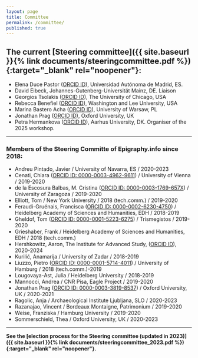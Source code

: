 ```yaml
---
layout: page
title: Committee
permalink: /committee/
published: true
---
```


## The current [Steering committee]({{ site.baseurl }}{% link documents/steeringcommittee.pdf %}){:target="_blank" rel="noopener"}:

* Elena Duce Pastor (<a href="https://orcid.org/0000-0003-0604-2300" target="blank">ORCID ID</a>), Universidad Autónoma de Madrid, ES. 
* David Eibeck, Johannes-Gutenberg-Universität Mainz, DE. Liaison
* Georgios Tsolakis (<a href="https://orcid.org/0000-0001-9555-4038" target="blank">ORCID ID</a>), The University of Chicago, USA 
* Rebecca Benefiel (<a href="https://orcid.org/0000-0002-3312-1517" target="blank">ORCID ID</a>), Washington and Lee University, USA
* Marina Bastero Acha (<a href="https://orcid.org/0000-0003-2552-7055" target="blank">ORCID ID</a>), University of Warsaw, PL
* Jonathan Prag (<a href="https://orcid.org/0000-0003-3819-8537" target="blank">ORCID ID</a>), Oxford University, UK
* Petra Hermankova (<a href="https://orcid.org/0000-0002-6349-0540" target="blank">ORCID ID</a>), Aarhus University, DK. Organiser of the 2025 workshop.



---

### Members of the Steering Committe of Epigraphy.info since 2018:

* Andreu Pintado, Javier / University of Navarra, ES / 2020-2023
* Cenati, Chiara (<a href="https://orcid.org/0000-0003-4962-9611" target="blank">ORCID ID: 0000-0003-4962-9611</a>) / University of Vienna / 2019-2020
* de la Escosura Balbas, M. Cristina (<a href="https://orcid.org/0000-0003-1769-657X" target="blank">ORCID ID: 0000-0003-1769-657X</a>) / University of Zaragoza / 2019-2020
* Elliott, Tom / New York University / 2018 (tech.comm.) / 2019-2020
* Feraudi-Gruénais, Francisca (<a href="https://orcid.org/0000-0002-6230-4750" target="blank">ORCID ID: 0000-0002-6230-4750</a>) / Heidelberg Academy of Sciences and Humanities, EDH / 2018-2019
* Gheldof, Tom (<a href="https://orcid.org/0000-0001-5223-6275" target="blank">ORCID ID: 0000-0001-5223-6275</a>) / Trismegistos / 2019-2020
* Grieshaber, Frank / Heidelberg Academy of Sciences and Humanities, EDH / 2018 (tech.comm.)
* Hershkowitz, Aaron, The Institute for Advanced Study, (<a href="https://orcid.org/0000-0002-9456-8574" target="blank">ORCID ID</a>), 2020-2024
* Kurilić, Anamarija / University of Zadar / 2018-2019
* Liuzzo, Pietro (<a href="https://orcid.org/0000-0001-5714-4011" target="blank">ORCID ID: 0000-0001-5714-4011</a>) / University of Hamburg / 2018 (tech.comm.)-2019
* Lougovaya-Ast, Julia / Heidelberg University / 2018-2019
* Mannocci, Andrea / CNR Pisa, Eagle Project / 2019-2020
* Jonathan Prag (<a href="https://orcid.org/0000-0003-3819-8537" target="blank">ORCID ID: 0000-0003-3819-8537</a>) / Oxford University, UK / 2020-2021
* Ragolic, Anja / Archaeological Institute Ljubljana, SLO / 2020-2023
* Razanajao, Vincent / Bordeaux Montaigne, Patrimonium / 2019-2020
* Weise, Franziska / Hamburg University / 2019-2020
* Sommerschield, Thea / Oxford University, UK / 2020-2023


---

**See the [election process for the Steering committee (updated in 2023)]({{ site.baseurl }}{% link documents/steeringcommittee_2023.pdf %}){:target="_blank" rel="noopener"}.**

